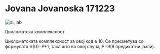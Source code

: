 # Jovana Jovanoska 171223
![si_lab](https://github.com/jjovanoska/SI_2024_lab2_171223/assets/167010874/28845320-975a-4dc6-bd1c-1bf7b1219be3)

Цикломатска комплексност


Цикломатската комплексност за овој код е 10. Се пресметува со формулата V(G)=P+1, така што во овој случај P=9(9 предикатни јазли).
